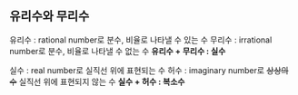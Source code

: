## 유리수와 무리수
유리수 : rational number로 분수, 비율로 나타낼 수 있는 수
무리수 : irrational number로 분수, 비율로 나타낼 수 없는 수
**유리수 + 무리수 : 실수**

실수 : real number로 실직선 위에 표현되는 수
허수 : imaginary number로 ~~상상의수~~ 실직선 위에 표현되지 않는 수
**실수 + 허수 : 복소수**
